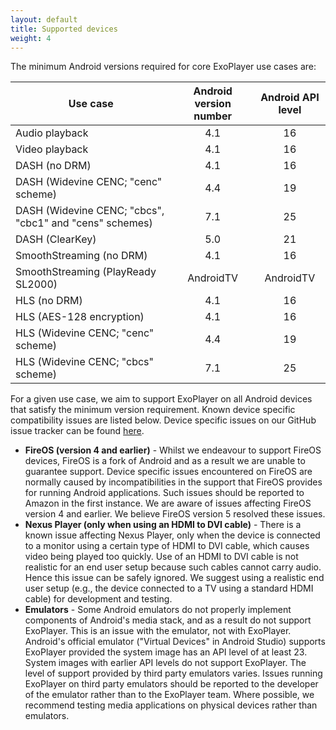```yaml
---
layout: default
title: Supported devices
weight: 4
---
```


The minimum Android versions required for core ExoPlayer use cases are:

| Use case | Android version number | Android API level |
|----------|:------------:|:------------:|
| Audio playback | 4.1 | 16 |
| Video playback | 4.1 | 16 |
| DASH (no DRM) | 4.1 | 16 |
| DASH (Widevine CENC; "cenc" scheme) | 4.4 | 19 |
| DASH (Widevine CENC; "cbcs", "cbc1" and "cens" schemes) | 7.1 | 25 |
| DASH (ClearKey) | 5.0 | 21 |
| SmoothStreaming (no DRM) | 4.1 | 16 |
| SmoothStreaming (PlayReady SL2000) | AndroidTV | AndroidTV |
| HLS (no DRM) | 4.1 | 16 |
| HLS (AES-128 encryption) | 4.1 | 16 |
| HLS (Widevine CENC; "cenc" scheme) | 4.4 | 19 |
| HLS (Widevine CENC; "cbcs" scheme) | 7.1 | 25 |

For a given use case, we aim to support ExoPlayer on all Android devices that
satisfy the minimum version requirement. Known device specific compatibility
issues are listed below. Device specific issues on our GitHub issue tracker can
be found
[here](https://github.com/google/ExoPlayer/labels/device%20specific%20issue).

* **FireOS (version 4 and earlier)** - Whilst we endeavour to support FireOS
  devices, FireOS is a fork of Android and as a result we are unable to
  guarantee support. Device specific issues encountered on FireOS are normally
  caused by incompatibilities in the support that FireOS provides for running
  Android applications. Such issues should be reported to Amazon in the first
  instance. We are aware of issues affecting FireOS version 4 and earlier. We
  believe FireOS version 5 resolved these issues.
* **Nexus Player (only when using an HDMI to DVI cable)** - There is a known
  issue affecting Nexus Player, only when the device is connected to a monitor
  using a certain type of HDMI to DVI cable, which causes video being played too
  quickly. Use of an HDMI to DVI cable is not realistic for an end user setup
  because such cables cannot carry audio. Hence this issue can be safely
  ignored. We suggest using a realistic end user setup (e.g., the device
  connected to a TV using a standard HDMI cable) for development and testing.
* **Emulators** - Some Android emulators do not properly implement components of
  Android's media stack, and as a result do not support ExoPlayer. This is an
  issue with the emulator, not with ExoPlayer. Android's official emulator
  ("Virtual Devices" in Android Studio) supports ExoPlayer provided the system
  image has an API level of at least 23. System images with earlier API levels
  do not support ExoPlayer. The level of support provided by third party
  emulators varies. Issues running ExoPlayer on third party emulators should be
  reported to the developer of the emulator rather than to the ExoPlayer team.
  Where possible, we recommend testing media applications on physical devices
  rather than emulators.
